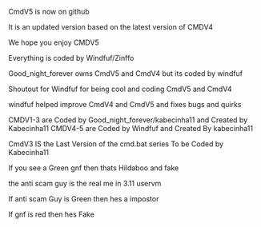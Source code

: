 
CmdV5 is now on github

It is an updated version based on the latest version of CMDV4

We hope you enjoy CMDV5

Everything is coded by Windfuf/Zinffo

Good_night_forever owns CmdV5 and CmdV4 but its coded by windfuf

Shoutout for Windfuf for being cool and coding CmdV5 and CmdV4

windfuf helped improve CmdV4 and CmdV5 and fixes bugs and quirks

CMDV1-3 are Coded by Good_night_forever/kabecinha11 and Created by Kabecinha11
CMDV4-5 are Coded by Windfuf and Created By kabecinha11

CmdV3 IS the Last Version of the cmd.bat series To be Coded by Kabecinha11

If you see a Green gnf then thats Hildaboo and fake

the anti scam guy is the real me in 3.11 uservm

If anti scam Guy is Green then hes a impostor

If gnf is red then hes Fake
